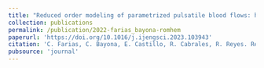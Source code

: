 ```yaml
---
title: "Reduced order modeling of parametrized pulsatile blood flows: hematocrit percentage and heart rate"
collection: publications
permalink: /publication/2022-farias_bayona-romhem
paperurl: 'https://doi.org/10.1016/j.ijengsci.2023.103943'
citation: 'C. Farias, C. Bayona, E. Castillo, R. Cabrales, R. Reyes. Reduced order modeling of parametrized pulsatile blood flows: hematocrit percentage and heart rate. <i>International Journal of Engineering Sciences</i>. 2023.'
pubsource: 'journal'
---
```

